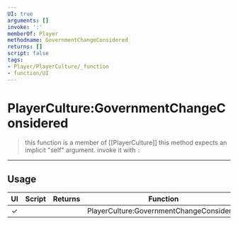 ```yaml
---
UI: true
arguments: []
invoke: ':'
memberOf: Player
methodname: GovernmentChangeConsidered
returns: []
script: false
tags:
- Player/PlayerCulture/_function
- function/UI
---
```

# PlayerCulture:GovernmentChangeConsidered
> this function is a member of [[PlayerCulture]]
> this method expects an implicit "self" argument. invoke it with `:`
-----
## Usage
|  UI | Script | Returns | Function | Arguments |
|:---:|:------:|-------:|:--------:|:---------|
|✓| ||PlayerCulture:GovernmentChangeConsidered||
